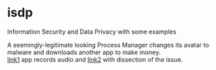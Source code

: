 # isdp
Information Security and Data Privacy with some examples

A seemingly-legitimate looking Process Manager changes its avatar to malware and downloads another app to make money.   
[link1](https://www.androidpolice.com/malware-russian-hackers-tracks-you-records-audio/) app records audio and [link2](https://lab52.io/blog/complete-dissection-of-an-apk-with-a-suspicious-c2-server/) with dissection of the issue.  


